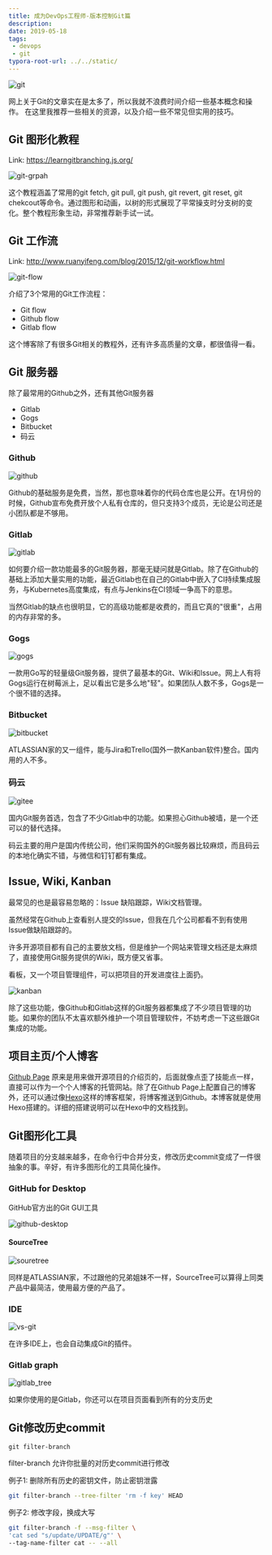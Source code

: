 ```yaml
---
title: 成为DevOps工程师-版本控制Git篇
description:
date: 2019-05-18
tags: 
 - devops
 - git
typora-root-url: ../../static/
---
```


![git](https://cn.bing.com/th?id=OIP.B-a2W-OEiR4pZistagWjmQHaDt&pid=Api&rs=1&p=0)

网上关于Git的文章实在是太多了，所以我就不浪费时间介绍一些基本概念和操作。
在这里我推荐一些相关的资源，以及介绍一些不常见但实用的技巧。

<!--more-->

## Git 图形化教程

Link: https://learngitbranching.js.org/

![git-grpah](/img/7/git-graph.png)

这个教程涵盖了常用的git fetch, git pull, git push, git revert, git reset, git chekcout等命令。通过图形和动画，以树的形式展现了平常操支时分支树的变化。整个教程形象生动，非常推荐新手试一试。

## Git 工作流

Link: <http://www.ruanyifeng.com/blog/2015/12/git-workflow.html>

![git-flow](/img/7/git-flow.png)

介绍了3个常用的Git工作流程：

- Git flow
- Github flow
- Gitlab flow

这个博客除了有很多Git相关的教程外，还有许多高质量的文章，都很值得一看。

## Git 服务器

除了最常用的Github之外，还有其他Git服务器

- Gitlab
- Gogs
- Bitbucket
- 码云

### Github

![github](/img/7/github.png)

Github的基础服务是免费，当然，那也意味着你的代码仓库也是公开。在1月份的时候，Github宣布免费开放个人私有仓库的，但只支持3个成员，无论是公司还是小团队都是不够用。

### Gitlab

![gitlab](/img/7/gitlab.png)

如何要介绍一款功能最多的Git服务器，那毫无疑问就是Gitlab。除了在Github的基础上添加大量实用的功能，最近Gitlab也在自己的Gitlab中嵌入了CI持续集成服务，与Kubernetes高度集成，有点与Jenkins在CI领域一争高下的意思。

当然Gitlab的缺点也很明显，它的高级功能都是收费的，而且它真的"很重"，占用的内存非常的多。

### Gogs

![gogs](/img/7/gogs.png)

一款用Go写的轻量级Git服务器，提供了最基本的Git、Wiki和Issue。网上人有将Gogs运行在树莓派上，足以看出它是多么地"轻"。如果团队人数不多，Gogs是一个很不错的选择。

### Bitbucket

![bitbucket](/img/7/bitbucket.png)

ATLASSIAN家的又一组件，能与Jira和Trello(国外一款Kanban软件)整合。国内用的人不多。

### 码云

![gitee](/img/7/gitee.svg)

国内Git服务首选，包含了不少Gitlab中的功能。如果担心Github被墙，是一个还可以的替代选择。

码云主要的用户是国内传统公司，他们采购国外的Git服务器比较麻烦，而且码云的本地化确实不错，与微信和钉钉都有集成。

## Issue, Wiki, Kanban

最常见的也是最容易忽略的：Issue 缺陷跟踪，Wiki文档管理。

虽然经常在Github上查看别人提交的Issue，但我在几个公司都看不到有使用Issue做缺陷跟踪的。

许多开源项目都有自己的主要放文档，但是维护一个网站来管理文档还是太麻烦了，直接使用Git服务提供的Wiki，既方便又省事。

看板，又一个项目管理组件，可以把项目的开发进度往上面扔。

![kanban](/img/7/kanban.png)

除了这些功能，像Github和Gitlab这样的Git服务器都集成了不少项目管理的功能。如果你的团队不太喜欢额外维护一个项目管理软件，不妨考虑一下这些跟Git集成的功能。

## 项目主页/个人博客

[Github Page](https://pages.github.com/) 原来是用来做开源项目的介绍页的，后面就像点歪了技能点一样，直接可以作为一个个人博客的托管网站。除了在Github Page上配置自己的博客外，还可以通过像[Hexo](https://hexo.io/zh-cn/)这样的博客框架，将博客推送到Github。本博客就是使用Hexo搭建的。详细的搭建说明可以在Hexo中的文档找到。

## Git图形化工具

随着项目的分支越来越多，在命令行中合并分支，修改历史commit变成了一件很抽象的事。辛好，有许多图形化的工具简化操作。

### GitHub for Desktop

GitHub官方出的Git GUI工具

![github-desktop](/img/7/github-desktop.png)

#### SourceTree

![souretree](/img/7/sourcetree.png)

同样是ATLASSIAN家，不过跟他的兄弟姐妹不一样，SourceTree可以算得上同类产品中最简洁，使用最方便的产品了。

### IDE

![vs-git](/img/7/vs-git.png)

在许多IDE上，也会自动集成Git的插件。

### Gitlab graph

![gitlab_tree](/img/7/gitlab_tree.png)

如果你使用的是Gitlab，你还可以在项目页面看到所有的分支历史

## Git修改历史commit

`git filter-branch`

filter-branch 允许你批量的对历史commit进行修改

例子1:  删除所有历史的密钥文件，防止密钥泄露

```bash
git filter-branch --tree-filter 'rm -f key' HEAD
```

例子2: 修改字段，换成大写

```bash
git filter-branch -f --msg-filter \
'cat sed "s/update/UPDATE/g"' \
--tag-name-filter cat -- --all
```
